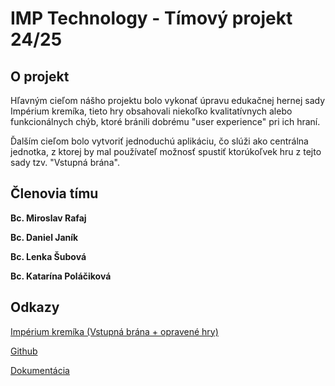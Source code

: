 # IMP Technology - Tímový projekt 24/25

## O projekt

Hľavným cieľom nášho projektu bolo vykonať úpravu edukačnej hernej sady Impérium kremíka, tieto hry obsahovali niekoľko kvalitatívnych alebo funkcionálnych chýb, ktoré bránili dobrému "user experience" pri ich hraní.

Ďalším cieľom bolo vytvoriť jednoduchú aplikáciu, čo slúži ako centrálna jednotka, z ktorej by mal používateľ možnosť spustiť ktorúkoľvek hru z tejto sady tzv. "Vstupná brána".

## Členovia tímu

**Bc. Miroslav Rafaj**

**Bc. Daniel Janík**

**Bc. Lenka Šubová**

**Bc. Katarína Poláčiková**

## Odkazy

[Impérium kremíka (Vstupná brána + opravené hry)](https://drive.google.com/drive/u/1/folders/1q20oU2GSAn_EK5U_c612hlv_RdgHQwT-)

[Github](https://github.com/impTechnology/star-system)

[Dokumentácia](https://drive.google.com/file/d/1Ye3E4gejlQwM9LOP6PGQ2l5gwgg9xspF/view)
